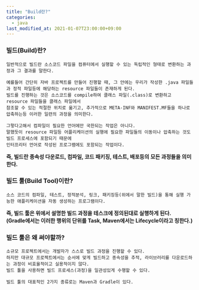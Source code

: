 ```yaml
---
title: "Build란?"
categories: 
  - java
last_modified_at: 2021-01-07T23:00:00+09:00
---
```


### 빌드(Build)란?
    일반적으로 빌드란 소스코드 파일을 컴퓨터에서 실행할 수 있는 독립적인 형태로 변환하는 과정과 그 결과를 말한다.
    
    예를들어 간단히 자바 프로젝트를 만들어 진행할 때, 그 안에는 우리가 작성한 .java 파일들과 정적 파일등에 해당하는 resource 파일들이 존재하게 된다. 
    빌드를 진행하는 것은 소스코드를 compile하여 클래스 파일(.class)로 변환하고 resource 파일들을 클래스 파일에서
    참조할 수 있는 적절한 위치로 옮기고, 추가적으로 META-INF와 MANIFEST.MF들을 하나로 압축하는등 이러한 일련의 과정을 의미한다.
    
    그렇다고해서 컴파일이 필요한 언어에만 국한되는 작업은 아니다.
    말했듯이 resource 파일등 어플리케이션의 실행에 필요한 파일들의 이동이나 압축하는 것도 빌드 프로세스에 포함되기 때문에
    인터프리터 언어로 작성된 프로그램에도 포함되는 작업이다.
    
**즉, 빌드란 종속성 다운로드, 컴파일, 코드 패키징, 테스트, 배포등의 모든 과정들을 의미한다.**

### 빌드 툴(Build Tool)이란?
    소스 코드의 컴파일, 테스트, 정적분석, 링크, 패키징등(위에서 말한 빌드)을 통해 실행 가능한 애플리케이션을 자동 생성하는 프로그램이다.

**즉, 빌드 툴은 위에서 설명한 빌드 과정을 테스크에 정의된대로 실행하게 된다.<br>
(Gradle에서는 이러한 행위의 단위를 Task, Maven에서는 Lifecycle이라고 칭한다.)**

### 빌드 툴은 왜 써야할까?
    소규모 프로젝트에서는 개발자가 스스로 빌드 과정을 진행할 수 있다.
    하지만 대규모 프로젝트에서는 순서에 맞게 빌드하고 종속성을 추적, 라이브러리를 다운로드하는 과정이 비효율적이고 실용적이지 않다.
    빌드 툴을 사용하면 빌드 프로세스(과정)을 일관성있게 수행할 수 있다.

    빌드 툴의 대표적인 2가지 종류로는 Maven과 Gradle이 있다.   
